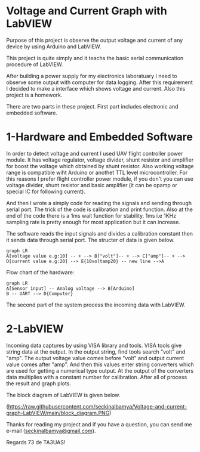 # Voltage and Current Graph with LabVIEW

Purpose of this project is observe the output voltage and current of any device by using Arduino and LabVIEW.

This project is quite simply and it teachs the basic serial communication procedure of LabVIEW.

After building a power supply for my electronics laboratuary I need to observe some output with computer for data logging. After this requirement I decided to make a interface which shows voltage and current. Also this project is a homework.

There are two parts in these project. First part includes electronic and embedded software.

# 1-Hardware and Embedded Software
In order to detect voltage and current I used UAV flight controller power module. It has voltage regulator, voltage divider, shunt resistor and amplifier for boost the voltage which obtained by shunt resistor. Also working voltage range is compatible wiht Arduino or anothet TTL level microcontroller. For this reasons I prefer flight controller power module, if you don't you can use voltage divider, shunt resistor and basic amplifier (it can be opamp or special IC for following current).

And then I wrote a simply code for reading the signals and sending through serial port. The trick of the code is calibration and print function. Also at the end of the code there is a 1ms wait function for stability. 1ms i.e 1KHz sampling rate is pretty enough for most application but it can increase.

The software reads the input signals and divides a calibration constant then it sends data through serial port. The structer of data is given below.

```mermaid
graph LR
A[voltage value e.g:10] -- + --> B["volt"]-- + --> C["amp"]-- + --> D[current value e.g:20] --> E{10voltamp20} -- new line -->A
```

Flow chart of the hardware:

```mermaid
graph LR
A[Sensor input] -- Analog voltage --> B[Arduino]
B -- UART --> D{Computer}
```

The second part of the system process the incoming data with LabVIEW. 

# 2-LabVIEW

Incoming data captures by using VISA library and tools. VISA tools give string data at the output. In the output string, find tools search "volt" and "amp". The output voltage value comes before "volt" and output current value comes after "amp". And then this values enter string converters which are used for getting a numerical type output. At the output of the converters data multiplies with a constant number for calibration. After all of process the result and graph plots. 

The block diagram of LabVIEW is given below.

(https://raw.githubusercontent.com/seckinalbamya/Voltage-and-current-graph-LabVIEW/main/block_diagram.PNG)

Thanks for reading my project and if you have a question, you can send me e-mail (seckinalbamya@gmail.com).

Regards
73 de TA3UAS!
